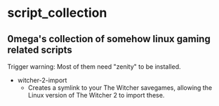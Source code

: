 # script_collection

## 0mega's collection of somehow linux gaming related scripts

Trigger warning: Most of them need "zenity" to be installed.

- witcher-2-import
  - Creates a symlink to your The Witcher savegames, allowing the Linux version of The Witcher 2 to import these.

